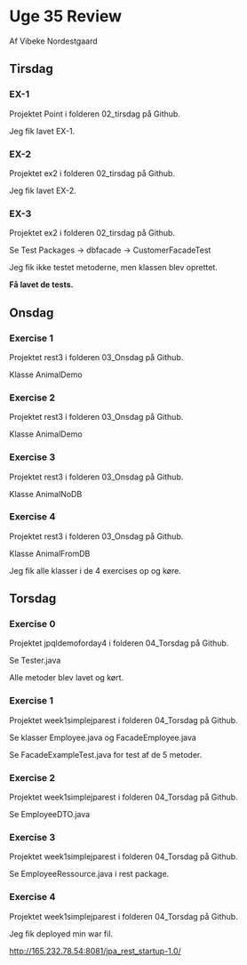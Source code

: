 
# Uge 35 Review
Af Vibeke Nordestgaard

## Tirsdag
### EX-1
Projektet Point i folderen 02_tirsdag på Github.

Jeg fik lavet EX-1.

### EX-2
Projektet ex2 i folderen 02_tirsdag på Github.

Jeg fik lavet EX-2.

### EX-3
Projektet ex2 i folderen 02_tirsdag på Github.

Se Test Packages -> dbfacade -> CustomerFacadeTest

Jeg fik ikke testet metoderne, men klassen blev oprettet.

**Få lavet de tests.**

## Onsdag
### Exercise 1
Projektet rest3 i folderen 03_Onsdag på Github.

Klasse AnimalDemo

### Exercise 2
Projektet rest3 i folderen 03_Onsdag på Github.

Klasse AnimalDemo

### Exercise 3
Projektet rest3 i folderen 03_Onsdag på Github.

Klasse AnimalNoDB

### Exercise 4
Projektet rest3 i folderen 03_Onsdag på Github.

Klasse AnimalFromDB

Jeg fik alle klasser i de 4 exercises op og køre.

## Torsdag
### Exercise 0
Projektet jpqldemoforday4 i folderen 04_Torsdag på Github.

Se Tester.java

Alle metoder blev lavet og kørt.

### Exercise 1
Projektet week1simplejparest i folderen 04_Torsdag på Github.

Se klasser Employee.java og FacadeEmployee.java

Se FacadeExampleTest.java for test af de 5 metoder.

### Exercise 2
Projektet week1simplejparest i folderen 04_Torsdag på Github.

Se EmployeeDTO.java

### Exercise 3
Projektet week1simplejparest i folderen 04_Torsdag på Github.

Se EmployeeRessource.java i rest package.

### Exercise 4
Projektet week1simplejparest i folderen 04_Torsdag på Github.

Jeg fik deployed min war fil.

http://165.232.78.54:8081/jpa_rest_startup-1.0/
